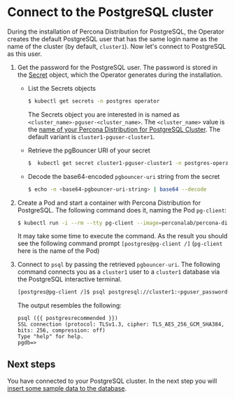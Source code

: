 # Connect to the PostgreSQL cluster

During the installation of Percona Distribution for PostgreSQL, the Operator creates the default PostgreSQL user that has the same login name as the name of the cluster (by default, `cluster1`). Now let's connect to PostgreSQL as this user.

1. Get the password for the PostgreSQL user. The password is stored in the [Secret](https://kubernetes.io/docs/concepts/configuration/secret/) object, which the Operator generates during the installation. 

   * List the Secrets objects

      ```{.bash data-prompt="$"}
      $ kubectl get secrets -n postgres operator
      ```

      The Secrets object you are interested in is named as
    `<cluster_name>-pguser-<cluster_name>`. The `<cluster_name>` value is
    the [name of your Percona Distribution for PostgreSQL Cluster](operator.md#metadata-name). The default variant is `cluster1-pguser-cluster1`.

   * Retrieve the pgBouncer URI of your secret

      ``` {.bash data-prompt="$" }
      $  kubectl get secret cluster1-pguser-cluster1 -n postgres-operator -o yaml
      ```

   * Decode the base64-encoded `pgbouncer-uri` string from the secret

     ``` {.bash data-prompt="$" }
     $ echo -n <base64-pgbouncer-uri-string> | base64 --decode
     ```

2. Create a Pod and start a container with Percona Distribution for PostgreSQL. The following command does it, naming the Pod `pg-client`:

    ``` {.bash data-prompt="$" data-prompt-second="[postgres@pg-client /]$"}
    $ kubectl run -i --rm --tty pg-client --image=perconalab/percona-distribution-postgresql:{{ postgresrecommended }} --restart=Never -- bash -il
    ```

    It may take some time to execute the command. As the result you should see the following command prompt `[postgres@pg-client /]` (`pg-client` here is the name of the Pod)

3. Connect to `psql` by passing the retrieved `pgbouncer-uri`. The following command connects you as a `cluster1` user to a `cluster1` database
    via the PostgreSQL interactive terminal. 

    ``` {.bash data-prompt="$" data-prompt-second="[postgres@pg-client /]$"}
    [postgres@pg-client /]$ psql postgresql://cluster1:<pguser_password>@cluster1-pgbouncer.postgres-operator.svc:5432/cluster1
    ```

    The output resembles the following:

    ``` {.text .no-copy}
    psql ({{ postgresrecommended }})
    SSL connection (protocol: TLSv1.3, cipher: TLS_AES_256_GCM_SHA384, bits: 256, compression: off)
    Type "help" for help.
    pgdb=>
    ```

## Next steps

You have connected to your PostgreSQL cluster. In the next step you will [insert some sample data to the database](data-insert.md). 
